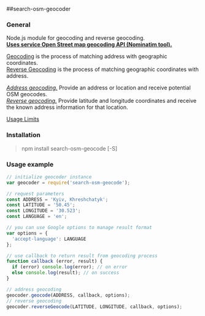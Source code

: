 ##search-osm-geocoder

### General
Node.js module for geocoding and reverse geocoding.  
[**Uses service Open Street map geocoding API (Nominatim tool).**](http://wiki.openstreetmap.org/wiki/Nominatim)

[Geocoding](https://developers.google.com/maps/documentation/geocoding/#Geocoding) is the process of matching address with geographic coordinates.  
[Reverse Geocoding](https://developers.google.com/maps/documentation/geocoding/#ReverseGeocoding) is the process of matching geographic coordinates with address.

[*Address geocoding.*](http://wiki.openstreetmap.org/wiki/Nominatim#Search) Provide an address or location and receive potential OSM geocodes.  
[*Reverse geocoding.*](http://wiki.openstreetmap.org/wiki/Nominatim#ReverseSearch) Provide latitude and longitude coordinates and receive the known address information for that location.

[Usage Limits](http://wiki.openstreetmap.org/wiki/Nominatim_usage_policy)

### Installation
>npm install search-osm-geocode [-S]

### Usage example
```javascript
// initialize geocoder instance
var geocoder = require('search-osm-geocode');

// request parameters
const ADDRESS = 'Kyiv, Khreshchatyk';
const LATITUDE = '50.45';
const LONGITUDE = '30.523';
const LANGUAGE = 'en';

// you can use Google options to manage result format
var options = {
  'accept-language': LANGUAGE
};

// use callback to return result from geocoding process
function callback (error, result) {
  if (error) console.log(error); // on error
  else console.log(result); // on success
}

// address geocoding
geocoder.geocode(ADDRESS, callback, options);
// reverse geocoding
geocoder.reverseGeocode(LATITUDE, LONGITUDE, callback, options);
```
